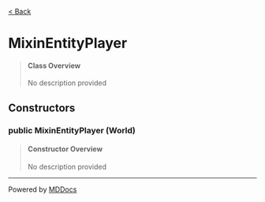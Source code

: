 [< Back](../README.md)
# MixinEntityPlayer #
>#### Class Overview ####
>No description provided
## Constructors ##
### public MixinEntityPlayer (World) ###
>#### Constructor Overview ####
>No description provided
>

---
Powered by [MDDocs](https://github.com/VRCube/MDDocs)